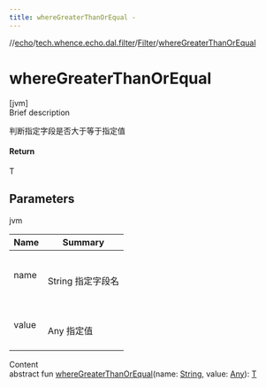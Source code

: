 ```yaml
---
title: whereGreaterThanOrEqual -
---
```

//[echo](../../index.md)/[tech.whence.echo.dal.filter](../index.md)/[Filter](index.md)/[whereGreaterThanOrEqual](where-greater-than-or-equal.md)



# whereGreaterThanOrEqual  
[jvm]  
Brief description  


判断指定字段是否大于等于指定值



#### Return  


T



## Parameters  
  
jvm  
  
|  Name|  Summary| 
|---|---|
| name| <br><br>String 指定字段名<br><br>
| value| <br><br>Any 指定值<br><br>
  
  
Content  
abstract fun [whereGreaterThanOrEqual](where-greater-than-or-equal.md)(name: [String](https://kotlinlang.org/api/latest/jvm/stdlib/kotlin/-string/index.html), value: [Any](https://kotlinlang.org/api/latest/jvm/stdlib/kotlin/-any/index.html)): [T](index.md)  



